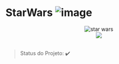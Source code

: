 # StarWars ![image](https://user-images.githubusercontent.com/60902843/113435787-e24f1b00-93b9-11eb-9eb8-2a5d2b60db0a.png)


<div align="center">
    <img alt="star wars" title="star wars" src="https://fontmeme.com/temporary/1b30e3397f1f1f7b6ad3ca1c305e1105.png" />
</div>

<div align="center">
  <img src="https://img.shields.io/static/v1?label=REACT&message=library&color=blue&style=for-the-badge&logo=REACT"/>

</div>
</br>

> Status do Projeto:  :heavy_check_mark: 

